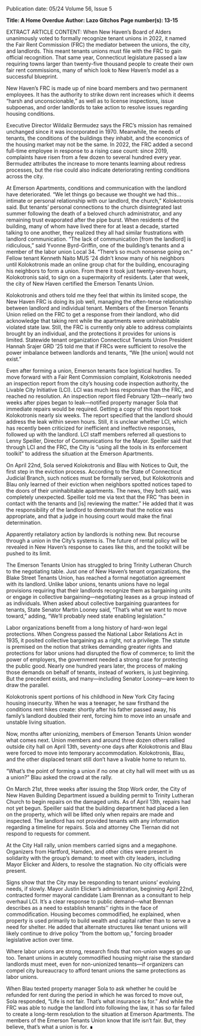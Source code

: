 Publication date: 05/24
Volume 56, Issue 5

**Title: A Home Overdue**
**Author: Lazo Gitchos**
**Page number(s): 13-15**

EXTRACT ARTICLE CONTENT:
When New Haven’s Board of Alders unanimously voted to formally recognize tenant unions in 2022, it named the Fair Rent Commission (FRC) the mediator between the unions, the city, and landlords. This meant tenants unions must file with the FRC to gain official recognition. That same year, Connecticut legislature passed a law requiring towns larger than twenty-five thousand people to create their own fair rent commissions, many of which look to New Haven’s model as a successful blueprint. 

New Haven’s FRC is made up of nine board members and two permanent employees. It has the authority to strike down rent increases which it deems “harsh and unconscionable,” as well as to license inspections, issue subpoenas, and order landlords to take action to resolve issues regarding housing conditions. 

Executive Director Wildaliz Bermudez says the FRC’s mission has remained unchanged since it was incorporated in 1970. Meanwhile, the needs of tenants, the conditions of the buildings they inhabit, and the economics of the housing market may not be the same. In 2022, the FRC added a second full-time employee in response to a rising case count: since 2019, complaints have risen from a few dozen to several hundred every year. Bermudez attributes the increase to more tenants learning about redress processes, but the rise could also indicate deteriorating renting conditions across the city. 

At Emerson Apartments, conditions and communication with the landlord have deteriorated. “We let things go because we thought we had this… intimate or personal relationship with our landlord, the church,” Kolokotronis said. But tenants’ personal connections to the church disintegrated last summer following the death of a beloved church administrator, and any remaining trust evaporated after the pipe burst. When residents of the building, many of whom have lived there for at least a decade, started talking to one another, they realized they all had similar frustrations with landlord communication. “The lack of communication [from the landlord] is ridiculous,” said Yvonne Byrd-Griffin, one of the building’s tenants and a member of the labor union Local 34. “There’s so much nonsense going on.” Fellow tenant Kenneth Naito MUS ’24 didn’t know many of his neighbors until Kolokotronis made an online group chat for the building, encouraging his neighbors to form a union. From there it took just twenty-seven hours, Kolokotronis said, to sign on a supermajority of residents. Later that week, the city of New Haven certified the Emerson Tenants Union. 

Kolokotronis and others told me they feel that within its limited scope, the New Haven FRC is doing its job well, managing the often-tense relationship between landlord and individual tenant. Members of the Emerson Tenants Union relied on the FRC to get a response from their landlord, who did acknowledge that taking rent while the apartments were uninhabitable violated state law. Still, the FRC is currently only able to address complaints brought by an individual, and the protections it provides for unions is limited. Statewide tenant organization Connecticut Tenants Union President Hannah Srajer GRD ’25 told me that if FRCs were sufficient to resolve the power imbalance between landlords and tenants, “We [the union] would not exist.”


Even after forming a union, Emerson tenants face logistical hurdles. To move forward with a Fair Rent Commission complaint, Kolokotronis needed an inspection report from the city’s housing code inspection authority, the Livable City Initiative (LCI). LCI was much less responsive than the FRC, and reached no resolution. An inspection report filed February 12th––nearly two weeks after pipes began to leak––notified property manager Sola that immediate repairs would be required. Getting a copy of this report took Kolokotronis nearly six weeks. The report specified that the landlord should address the leak within seven hours. Still, it is unclear whether LCI, which has recently been criticized for inefficient and ineffective responses, followed up with the landlord. LCI staff members referred all questions to Lenny Speiller, Director of Communications for the Mayor. Speiller said that through LCI and the FRC, the City is “using all the tools in its enforcement toolkit” to address the situation at the Emerson Apartments. 

On April 22nd, Sola served Kolokotronis and Blau with Notices to Quit, the first step in the eviction process. According to the State of Connecticut Judicial Branch, such notices must be formally served, but Kolokotronis and Blau only learned of their eviction when neighbors spotted notices taped to the doors of their uninhabitable apartments. The news, they both said, was completely unexpected. Speiller told me via text that the FRC “has been in contact with the tenants and [is] reviewing the matter.” He added that it was the responsibility of the landlord to demonstrate that the notice was appropriate, and that a judge in housing court would make the final determination.

Apparently retaliatory action by landlords is nothing new. But recourse through a union in the City’s systems is. The future of rental policy will be revealed in New Haven’s response to cases like this, and the toolkit will be pushed to its limit.

The Emerson Tenants Union has struggled to bring Trinity Lutheran Church to the negotiating table. Just one of New Haven’s tenant organizations, the Blake Street Tenants Union, has reached a formal negotiation agreement with its landlord. Unlike labor unions, tenants unions have no legal provisions requiring that their landlords recognize them as bargaining units or engage in collective bargaining—negotiating leases as a group instead of as individuals. When asked about collective bargaining guarantees for tenants, State Senator Martin Looney said, “That’s what we want to move toward,” adding, “We’ll probably need state enabling legislation.”

Labor organizations benefit from a long history of hard-won legal protections. When Congress passed the National Labor Relations Act in 1935, it posited collective bargaining as a right, not a privilege. The statute is premised on the notion that strikes demanding greater rights and protections for labor unions had disrupted the flow of commerce; to limit the power of employers, the government needed a strong case for protecting the public good. Nearly one hundred years later, the process of making those demands on behalf of tenants, instead of workers, is just beginning. But the precedent exists, and many—including Senator Looney—are keen to draw the parallel.

Kolokotronis spent portions of his childhood in New York City facing housing insecurity. When he was a teenager, he saw firsthand the conditions rent hikes create: shortly after his father passed away, his family’s landlord doubled their rent, forcing him to move into an unsafe and unstable living situation. 

Now, months after unionizing, members of Emerson Tenants Union wonder what comes next. Union members and around three dozen others rallied outside city hall on April 13th, seventy-one days after Kolokotronis and Blau were forced to move into temporary accommodation. Kolokotronis, Blau, and the other displaced tenant still don’t have a livable home to return to.

“What’s the point of forming a union if no one at city hall will meet with us as a union?” Blau asked the crowd at the rally.

On March 21st, three weeks after issuing the Stop Work order, the City of New Haven Building Department issued a building permit to Trinity Lutheran Church to begin repairs on the damaged units. As of April 13th, repairs had not yet begun. Speiller said that the building department had placed a lien on the property, which will be lifted only when repairs are made and inspected. The landlord has not provided tenants with any information regarding a timeline for repairs. Sola and attorney Che Tiernan did not respond to requests for comment.

At the City Hall rally, union members carried signs and a megaphone. Organizers from Hartford, Hamden, and other cities were present in solidarity with the group’s demand: to meet with city leaders, including Mayor Elicker and Alders, to resolve the stagnation. No city officials were present. 

Signs show that the City may be responding to tenant unions’ evolving needs, if slowly. Mayor Justin Elicker’s administration, beginning April 22nd, contracted former mayoral candidate Liam Brennan as a consultant to help overhaul LCI. It’s a clear response to public demand—what Brennan describes as a need to establish tenants’’ rights in the face of commodification. Housing becomes commodified, he explained, when property is used primarily to build wealth and capital rather than to serve a need for shelter. He added that alternate structures like tenant unions will likely continue to drive policy “from the bottom up,” forcing broader legislative action over time.

Where labor unions are strong, research finds that non-union wages go up too. Tenant unions in acutely commodified housing might raise the standard landlords must meet, even for non-unionized tenants—if organizers can compel city bureaucracy to afford tenant unions the same protections as labor unions.

When Blau texted property manager Sola to ask whether he could be refunded for rent during the period in which he was forced to move out, Sola responded, “Life is not fair. That’s what insurance is for.” And while the FRC was able to nudge the landlord into following the law, it has so far failed to create a long-term resolution to the situation at Emerson Apartments. The members of the Emerson Tenants Union know that life isn’t fair. But, they believe, that’s what a union is for. ∎